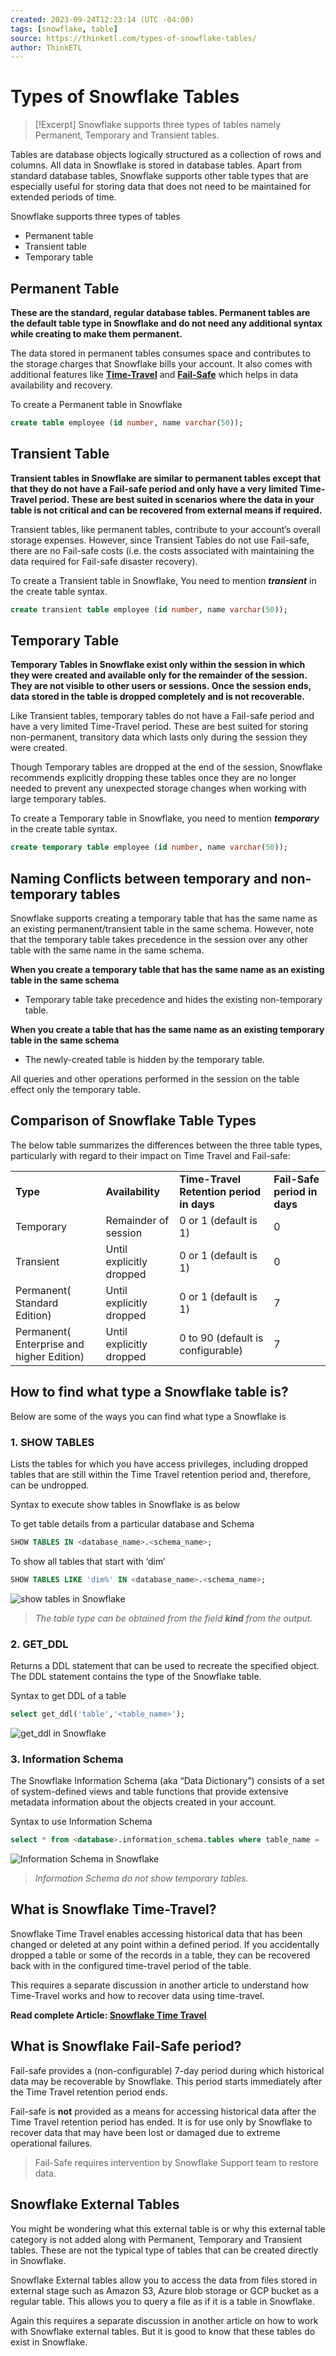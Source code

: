 ```yaml
---
created: 2023-09-24T12:23:14 (UTC -04:00)
tags: [snowflake, table]
source: https://thinketl.com/types-of-snowflake-tables/
author: ThinkETL
---
```


# Types of Snowflake Tables

> [!Excerpt]
> Snowflake supports three types of tables namely Permanent, Temporary and Transient tables.


Tables are database objects logically structured as a collection of rows and columns. All data in Snowflake is stored in database tables. Apart from standard database tables, Snowflake supports other table types that are especially useful for storing data that does not need to be maintained for extended periods of time.

Snowflake supports three types of tables

-   Permanent table
-   Transient table
-   Temporary table

## **Permanent Table**

**These are the standard, regular database tables. Permanent tables are the default table type in Snowflake and do not need any additional syntax while creating to make them permanent.**

The data stored in permanent tables consumes space and contributes to the storage charges that Snowflake bills your account. It also comes with additional features like [**Time-Travel**](https://thinketl.com/types-of-snowflake-tables/#What_is_Snowflake_Time-Travel) and **[Fail-Safe](https://thinketl.com/types-of-snowflake-tables/#What_is_Snowflake_Fail-Safe_period)** which helps in data availability and recovery.

To create a Permanent table in Snowflake

```sql
create table employee (id number, name varchar(50));
```

## **Transient Table**

**Transient tables in Snowflake are similar to permanent tables except that that they do not have a Fail-safe period and only have a very limited Time-Travel period. These are best suited in scenarios where the data in your table is not critical and can be recovered from external means if required.**

Transient tables, like permanent tables, contribute to your account’s overall storage expenses. However, since Transient Tables do not use Fail-safe, there are no Fail-safe costs (i.e. the costs associated with maintaining the data required for Fail-safe disaster recovery).

To create a Transient table in Snowflake, You need to mention **_transient_** in the create table syntax.

```sql
create transient table employee (id number, name varchar(50));
```

## **Temporary Table**

**Temporary Tables in Snowflake exist only within the session in which they were created and available only for the remainder of the session. They are not visible to other users or sessions. Once the session ends, data stored in the table is dropped completely and is not recoverable.**

Like Transient tables, temporary tables do not have a Fail-safe period and have a very limited Time-Travel period. These are best suited for storing non-permanent, transitory data which lasts only during the session they were created.

Though Temporary tables are dropped at the end of the session, Snowflake recommends explicitly dropping these tables once they are no longer needed to prevent any unexpected storage changes when working with large temporary tables.

To create a Temporary table in Snowflake, you need to mention **_temporary_** in the create table syntax.

```sql
create temporary table employee (id number, name varchar(50));
```

## **Naming Conflicts** **between temporary and non-temporary tables**

Snowflake supports creating a temporary table that has the same name as an existing permanent/transient table in the same schema. However, note that the temporary table takes precedence in the session over any other table with the same name in the same schema.

**When you create a temporary table that has the same name as an existing table in the same schema**

-   Temporary table take precedence and hides the existing non-temporary table.

**When you create a table that has the same name as an existing temporary table in the same schema**

-   The newly-created table is hidden by the temporary table.

All queries and other operations performed in the session on the table effect only the temporary table.

## **Comparison of Snowflake Table Types**

The below table summarizes the differences between the three table types, particularly with regard to their impact on Time Travel and Fail-safe:

<table><tbody><tr><td><strong>Type</strong></td><td><strong>Availability</strong></td><td><strong>Time-Travel Retention period in days</strong></td><td><strong>Fail-Safe period in days</strong></td></tr><tr><td>Temporary</td><td>Remainder of session</td><td>0 or 1 (default is 1)</td><td>0</td></tr><tr><td>Transient</td><td>Until explicitly dropped</td><td>0 or 1 (default is 1)</td><td>0</td></tr><tr><td>Permanent( Standard Edition)</td><td>Until explicitly dropped</td><td>0 or 1 (default is 1)</td><td>7</td></tr><tr><td>Permanent( Enterprise and higher Edition)</td><td>Until explicitly dropped</td><td>0 to 90 (default is configurable)</td><td>7</td></tr></tbody></table>

## **How to find what type a Snowflake table is?**

Below are some of the ways you can find what type a Snowflake is

### **1. SHOW TABLES**

Lists the tables for which you have access privileges, including dropped tables that are still within the Time Travel retention period and, therefore, can be undropped.

Syntax to execute show tables in Snowflake is as below

To get table details from a particular database and Schema

```sql
SHOW TABLES IN <database_name>.<schema_name>;
```

To show all tables that start with ‘dim’

```sql
SHOW TABLES LIKE 'dim%' IN <database_name>.<schema_name>;
```

![show tables in Snowflake](https://thinketl.com/wp-content/uploads/2022/02/69-1-Show-tables.png)

> _The table type can be obtained from the field **kind** from the output._

### **2. GET\_DDL**

Returns a DDL statement that can be used to recreate the specified object. The DDL statement contains the type of the Snowflake table.

Syntax to get DDL of a table

```sql
select get_ddl('table','<table_name>');
```

![get_ddl in Snowflake](https://thinketl.com/wp-content/uploads/2022/02/69-2-get-ddl.png)

### **3. Information Schema**

The Snowflake Information Schema (aka “Data Dictionary”) consists of a set of system-defined views and table functions that provide extensive metadata information about the objects created in your account.

Syntax to use Information Schema

```sql
select * from <database>.information_schema.tables where table_name = '<table_name>';
```

![Information Schema in Snowflake](https://thinketl.com/wp-content/uploads/2022/02/69-information-schema.png)

> _Information Schema do not show temporary tables._

## **What is Snowflake Time-Travel?**

Snowflake Time Travel enables accessing historical data that has been changed or deleted at any point within a defined period. If you accidentally dropped a table or some of the records in a table, they can be recovered back with in the configured time-travel period of the table.

This requires a separate discussion in another article to understand how Time-Travel works and how to recover data using time-travel.

**Read complete Article: [Snowflake Time Travel](https://thinketl.com/overview-of-snowflake-time-travel/)**

## **What is Snowflake Fail-Safe period?**

Fail-safe provides a (non-configurable) 7-day period during which historical data may be recoverable by Snowflake. This period starts immediately after the Time Travel retention period ends.

Fail-safe is **not** provided as a means for accessing historical data after the Time Travel retention period has ended. It is for use only by Snowflake to recover data that may have been lost or damaged due to extreme operational failures.

> Fail-Safe requires intervention by Snowflake Support team to restore data.

## **Snowflake External Tables**

You might be wondering what this external table is or why this external table category is not added along with Permanent, Temporary and Transient tables. These are not the typical type of tables that can be created directly in Snowflake.

Snowflake External tables allow you to access the data from files stored in external stage such as Amazon S3, Azure blob storage or GCP bucket as a regular table. This allows you to query a file as if it is a table in Snowflake.

Again this requires a separate discussion in another article on how to work with Snowflake external tables. But it is good to know that these tables do exist in Snowflake.

